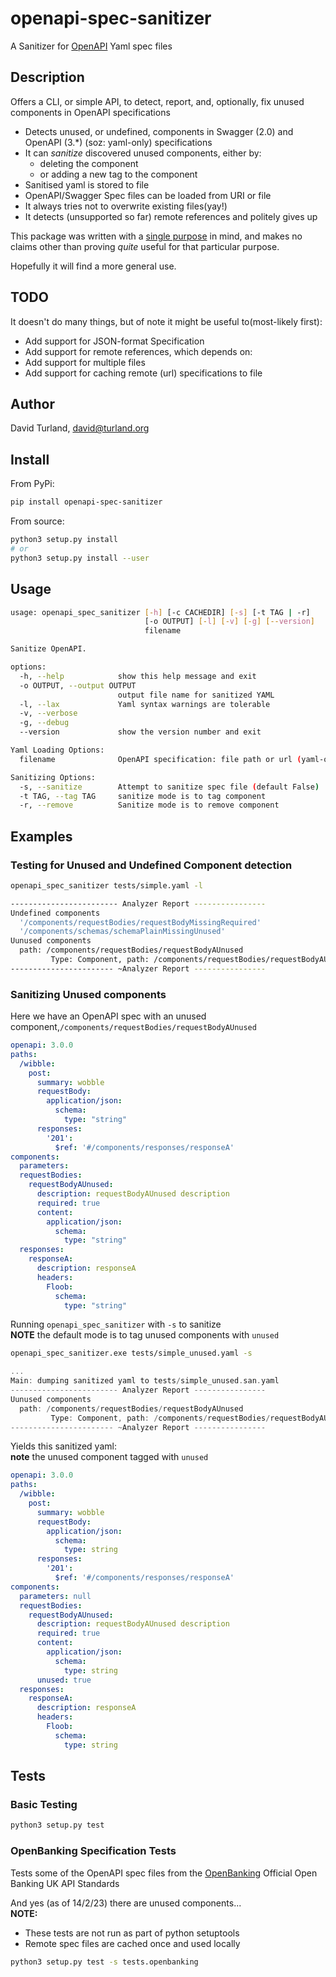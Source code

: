 # openapi-spec-sanitizer

A Sanitizer for [OpenAPI](https://www.openapis.org/) Yaml spec files

## Description

Offers a CLI, or simple API, to detect, report, and, optionally, fix unused components in OpenAPI specifications

* Detects unused, or undefined, components in Swagger (2.0) and OpenAPI (3.*) (soz: yaml-only) specifications
* It can _sanitize_ discovered unused components, either by:
    - deleting the component
    - or adding a new tag to the component
* Sanitised yaml is stored to file
* OpenAPI/Swagger Spec files can be loaded from URI or file
* It always tries not to overwrite existing files(yay!)
* It detects (unsupported so far) remote references and politely gives up

This package was written with a [single purpose](#tests-some-of-the-openbanking-specification) in mind, and makes no claims other than proving _quite_ useful for that particular purpose.

Hopefully it will find a more general use.

## TODO
It doesn't do many things, but of note it might be useful to(most-likely first):
- Add support for JSON-format Specification
- Add support for remote references, which depends on:
- Add support for multiple files
- Add support for caching remote (url) specifications to file

## Author
David Turland, david@turland.org

## Install
From PyPi:
```bash
pip install openapi-spec-sanitizer
```

From source:
```bash
python3 setup.py install 
# or 
python3 setup.py install --user
```

## Usage
```bash
usage: openapi_spec_sanitizer [-h] [-c CACHEDIR] [-s] [-t TAG | -r]
                              [-o OUTPUT] [-l] [-v] [-g] [--version]
                              filename

Sanitize OpenAPI.

options:
  -h, --help            show this help message and exit
  -o OUTPUT, --output OUTPUT
                        output file name for sanitized YAML
  -l, --lax             Yaml syntax warnings are tolerable
  -v, --verbose
  -g, --debug
  --version             show the version number and exit

Yaml Loading Options:
  filename              OpenAPI specification: file path or url (yaml-only)

Sanitizing Options:
  -s, --sanitize        Attempt to sanitize spec file (default False)
  -t TAG, --tag TAG     sanitize mode is to tag component
  -r, --remove          Sanitize mode is to remove component
```

## Examples

### Testing for Unused and Undefined Component detection
```bash
openapi_spec_sanitizer tests/simple.yaml -l
```

```bash
------------------------ Analyzer Report ----------------
Undefined components
  '/components/requestBodies/requestBodyMissingRequired'
  '/components/schemas/schemaPlainMissingUnused'
Uunused components
  path: /components/requestBodies/requestBodyAUnused
         Type: Component, path: /components/requestBodies/requestBodyAUnused, line: 15, is component? True, is declared? True, is required? False
----------------------- ~Analyzer Report ----------------
```

### Sanitizing Unused components

Here we have an OpenAPI spec with an unused component,`/components/requestBodies/requestBodyAUnused`
```yaml
openapi: 3.0.0
paths:
  /wibble:
    post:
      summary: wobble
      requestBody:
        application/json:
          schema:
            type: "string"
      responses:
        '201':
          $ref: '#/components/responses/responseA'
components:
  parameters:
  requestBodies:
    requestBodyAUnused:
      description: requestBodyAUnused description
      required: true
      content:
        application/json:
          schema:
            type: "string"
  responses:
    responseA:
      description: responseA
      headers:
        Floob:
          schema:
            type: "string"
```

Running `openapi_spec_sanitizer` with `-s` to sanitize  
**NOTE** the default mode is to tag unused components with `unused`
```bash
openapi_spec_sanitizer.exe tests/simple_unused.yaml -s
```

```cpp
...
Main: dumping sanitized yaml to tests/simple_unused.san.yaml
------------------------ Analyzer Report ----------------
Uunused components
  path: /components/requestBodies/requestBodyAUnused
         Type: Component, path: /components/requestBodies/requestBodyAUnused, line: 17, is component? True, is declared? True, is required? False
----------------------- ~Analyzer Report ----------------
```

Yields this sanitized yaml:  
**note** the unused component tagged with `unused`
```yaml
openapi: 3.0.0
paths:
  /wibble:
    post:
      summary: wobble
      requestBody:
        application/json:
          schema:
            type: string
      responses:
        '201':
          $ref: '#/components/responses/responseA'
components:
  parameters: null
  requestBodies:
    requestBodyAUnused:
      description: requestBodyAUnused description
      required: true
      content:
        application/json:
          schema:
            type: string
      unused: true
  responses:
    responseA:
      description: responseA
      headers:
        Floob:
          schema:
            type: string
```

## Tests

### Basic Testing

```bash
python3 setup.py test
```

### OpenBanking Specification Tests
Tests some of the OpenAPI spec files from the [OpenBanking](https://github.com/OpenBankingUK) Official Open Banking UK API Standards  

And yes (as of 14/2/23) there are unused components...  
**NOTE:**
- These tests are not run as part of python setuptools 
- Remote spec files are cached once and used locally
```bash
python3 setup.py test -s tests.openbanking
```
